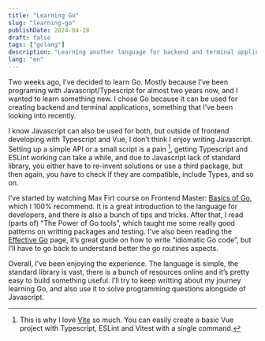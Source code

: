 ```yaml
---
title: "Learning Go"
slug: "learning-go"
publishDate: 2024-04-28
draft: false
tags: ["golang"]
description: "Learning another language for backend and terminal applications"
lang: "en"
---
```


Two weeks ago, I’ve decided to learn Go. Mostly because I’ve been programing with Javascript/Typescript for almost two years now, and I wanted to learn something new. I chose Go because it can be used for creating backend and terminal applications, something that I’ve been looking into recently.

I know Javascript can also be used for both, but outside of frontend developing with Typescript and Vue, I don’t think I enjoy writing Javascript. Setting up a simple API or a small script is a pain [^1], getting Typescript and ESLint working can take a while, and due to Javascript lack of standard library, you either have to re-invent solutions or use a third package, but then again, you have to check if they are compatible, include Types, and so on.

[^1]: This is why I love [Vite](https://vitejs.dev) so much. You can easily create a basic Vue project with Typescript, ESLint and Vitest with a single command.

I’ve started by watching Max Firt course on Frontend Master: [Basics of Go](https://frontendmasters.com/courses/go-basics/), which I 100% recommend. It is a great introduction to the language for developers, and there is also a bunch of tips and tricks. After that, I read (parts of) “The Power of Go tools”, which taught me some really good patterns on writting packages and testing. I've also been reading the [Effective Go](https://go.dev/doc/effective_go) page, it’s great guide on how to write “idiomatic Go code”, but I’ll have to go back to understand better the go routines aspects.

Overall, I’ve been enjoying the experience. The language is simple, the standard library is vast, there is a bunch of resources online and it’s pretty easy to build something useful. I’ll try to keep writting about my journey learning Go, and also use it to solve programming questions alongside of Javascript.
